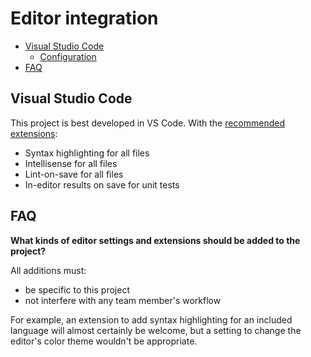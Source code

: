# Editor integration

- [Visual Studio Code](#visual-studio-code)
  - [Configuration](#configuration)
- [FAQ](#faq)

## Visual Studio Code

This project is best developed in VS Code. With the [recommended extensions](https://code.visualstudio.com/docs/editor/extension-gallery#_workspace-recommended-extensions):

- Syntax highlighting for all files
- Intellisense for all files
- Lint-on-save for all files
- In-editor results on save for unit tests

## FAQ

**What kinds of editor settings and extensions should be added to the project?**

All additions must:

- be specific to this project
- not interfere with any team member's workflow

For example, an extension to add syntax highlighting for an included language will almost certainly be welcome, but a setting to change the editor's color theme wouldn't be appropriate.
